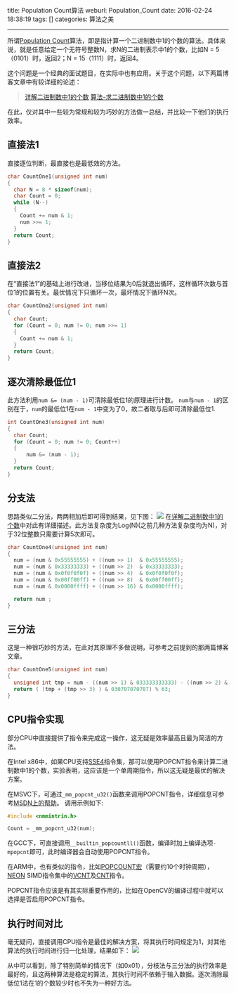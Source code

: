 title: Population Count算法
weburl: Population_Count
date: 2016-02-24 18:38:19
tags: []
categories: 算法之美

---

所谓[Population Count](http://en.wikichip.org/wiki/population_count)算法，即是指计算一个二进制数中1的个数的算法。具体来说，就是任意给定一个无符号整数N，求N的二进制表示中1的个数，比如N = 5（0101）时，返回2；N = 15（1111）时，返回4。

这个问题是一个经典的面试题目，在实际中也有应用。关于这个问题，以下两篇博客文章中有较详细的论述：
> [详解二进制数中1的个数](http://github.tiankonguse.com/blog/2014/11/16/bit-count-more/)
> [算法-求二进制数中1的个数](http://www.cnblogs.com/graphics/archive/2010/06/21/1752421.html)

在此，仅对其中一些较为常规和较为巧妙的方法做一总结，并比较一下他们的执行效率。

<!--more-->

## 直接法1
直接逐位判断，最直接也是最低效的方法。
```c
char CountOne1(unsigned int num)
{
  char N = 8 * sizeof(num);
  char Count = 0;
  while (N--)
  {
    Count += num & 1;
    num >>= 1;
  }
  return Count;
}
```

<!--more-->

## 直接法2
在“直接法1”的基础上进行改进，当移位结果为0后就退出循环，这样循环次数与首位1的位置有关。最优情况下只循环一次，最坏情况下循环N次。
```c
char CountOne2(unsigned int num)
{
  char Count;
  for (Count = 0; num != 0; num >>= 1)
  {
    Count += num & 1;
  }
  return Count;
}
```

## 逐次清除最低位1
此方法利用`num &= (num - 1)`可清除最低位1的原理进行计数。
`num`与`num - 1`的区别在于，`num`的最低位1在`num - 1`中变为了0，故二者取与后即可清除最低位1.
```c
int CountOne3(unsigned int num)
{
  char Count;
  for (Count = 0; num != 0; Count++)
  {
      num &= (num - 1);
  }
  return Count;
}
```

## 分支法
思路类似二分法，两两相加后即可得到结果，见下图：
![](https://img.gaomf.cn/Software2010060623161414.jpg)
在[详解二进制数中1的个数](http://github.tiankonguse.com/blog/2014/11/16/bit-count-more/)中对此有详细描述。此方法复杂度为Log(N)(之前几种方法复杂度均为N)，对于32位整数只需要计算5次即可。
```c
char CountOne4(unsigned int num) 
{ 
  num = (num & 0x55555555) + ((num >> 1)  & 0x55555555); 
  num = (num & 0x33333333) + ((num >> 2)  & 0x33333333); 
  num = (num & 0x0f0f0f0f) + ((num >> 4)  & 0x0f0f0f0f); 
  num = (num & 0x00ff00ff) + ((num >> 8)  & 0x00ff00ff); 
  num = (num & 0x0000ffff) + ((num >> 16) & 0x0000ffff); 

  return num ; 
}
```

## 三分法
这是一种很巧妙的方法，在此对其原理不多做说明，可参考之前提到的那两篇博客文章。
```c
char CountOne5(unsigned int num)
{
  unsigned int tmp = num - ((num >> 1) & 033333333333) - ((num >> 2) & 011111111111);
  return ( (tmp + (tmp >> 3) ) & 030707070707) % 63;
}
```

## CPU指令实现
部分CPU中直接提供了指令来完成这一操作，这无疑是效率最高且最为简洁的方法。

在Intel x86中，如果CPU支持[SSE4](https://en.wikipedia.org/wiki/SSE4)指令集，那可以使用POPCNT指令来计算二进制数中1的个数，实验表明，这应该是一个单周期指令，所以这无疑是最优的解决方案。

在MSVC下，可通过`_mm_popcnt_u32()`函数来调用POPCNT指令，详细信息可参考[MSDN上的帮助](https://msdn.microsoft.com/en-us/library/bb514083.aspx)。
调用示例如下:
```c
#include <nmmintrin.h>

Count = _mm_popcnt_u32(num);
```

在GCC下，可直接调用`__builtin_popcountll()`函数，编译时加上编译选项`-mpopcnt`即可，此时编译器会自动使用POPCNT指令。

在ARM中，也有类似的指令，比如[POPCOUNT宏](http://infocenter.arm.com/help/index.jsp?topic=/com.arm.doc.dui0081b/CHDJJGAJ.html)（需要约10个时钟周期），[NEON](http://www.arm.com/zh/products/processors/technologies/neon.php) SIMD指令集中的[VCNT](http://infocenter.arm.com/help/index.jsp?topic=/com.arm.doc.dui0489g/CIHCFDBJ.html)及[CNT](http://infocenter.arm.com/help/index.jsp?topic=/com.arm.doc.dui0802a/CNT_advsimd_vector.html)指令。

POPCNT指令应该是有其实际重要作用的，比如在OpenCV的编译过程中就可以选择是否启用POPCNT指令。

## 执行时间对比
毫无疑问，直接调用CPU指令是最佳的解决方案，将其执行时间规定为1，对其他算法的执行时间进行归一化处理，结果如下：
![](https://img.gaomf.cn/20160224Graph.png?x600)

从中可以看到，除了特别简单的情况下（如0x01），分枝法与三分法的执行效率是最好的，且这两种算法是稳定的算法，其执行时间不依赖于输入数据。逐次清除最低位1法在1的个数较少时也不失为一种好方法。
